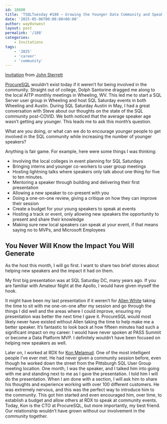 ```yaml
---
id: 18600
title: 'TSQLTuesday #188 – Growing the Younger Data Community and Speakers'
date: '2025-05-06T00:00:00+00:00'
author: way0utwest
layout: post
permalink: '/188'
categories:
    - Invitations
tags:
    - '2025'
    - 'career'
    - 'community'
---
```

[Invitation](https://procuresql.com/blog/2025/07/01/tsqltuesday-188-growing-the-younger-data-community-and-speakers/) from [John Sterrett](https://procuresql.com/blog/author/johnsterrett/)

[ProcureSQL](http://procuresql.com/) wouldn’t exist today if it weren’t for being involved in the community. Straight out of college, Dolph Santorine dragged me along to the local AITP monthly meetings in Wheeling, WV.  This led me to start a SQL Server user group in Wheeling and host SQL Saturday events in both Wheeling and Austin. During SQL Saturday Austin in May, I had a great conversation with Steve about our thoughts on the state of the SQL community post-COVID. We both noticed that the average speaker age wasn’t getting any younger. This leads me to ask this month’s question.

What are you doing, or what can we do to encourage younger people to get involved in the SQL community while increasing the number of younger speakers?

Anything is fair game. For example, here were some things I was thinking:

- Involving the local colleges in event planning for SQL Saturdays
- Bringing interns and younger co-workers to user group meetings
- Hosting lightning talks where speakers only talk about one thing for five to ten minutes.
- Mentoring a speaker through building and delivering their first presentation
- Allowing a new speaker to co-present with you
- Doing a one-on-one review, giving a critique on how they can improve their session
- Create a budget for your young speakers to speak at events
- Hosting a track or event, only allowing new speakers the opportunity to present and share their knowledge
- Making sure new local speakers can speak at your event, if that means saying no to MVPs, and Microsoft Employees

## You Never Will Know the Impact You Will Generate
As the host this month, I will go first. I want to share two brief stories about helping new speakers and the impact it had on them.

My first big presentation was at SQL Saturday DC, many years ago. If you are familiar with Amateur Night at the Apollo, I would have given myself the hook.

It might have been my last presentation if it weren’t for [Allen White](https://www.linkedin.com/in/allenw2) taking the time to sit with me one-on-one after my session and go through the things I did well and the areas where I could improve, ensuring my presentation was better the next time I gave it. ProcureSQL would most likely never have existed without Allen taking the time to help make me a better speaker.  It’s fantastic to look back at how fifteen minutes had such a significant impact on my career.  I would have never spoken at PASS Summit or become a Data Platform MVP. I definitely wouldn’t have been focused on helping new speakers as well.

Later on, I worked at RDX for [Kon Melamud](https://www.linkedin.com/in/konstantin-melamud-56389363/). One of the most intelligent people I’ve ever met. He had never given a community session before, even though he worked down the street from the Pittsburgh SQL User Group meeting location. One month, I was the speaker, and I talked him into going with me and standing next to me as I gave the presentation. I told him I will do the presentation. When I am done with a section, I will ask him to share his thoughts and experience working with over 100 different customers. He was extremely nervous, and this was the perfect way to introduce him to the community.  This got him started and even encouraged him, over time, to establish a budget and allow others at RDX to speak at community events.  Today, Kon is the CTO at ProcureSQL, but more importantly, my best friend. Our relationship wouldn’t have grown without our involvement in the community together.